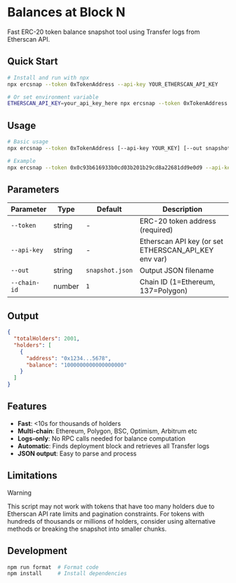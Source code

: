 # Balances at Block N

Fast ERC-20 token balance snapshot tool using Transfer logs from Etherscan API.

## Quick Start

```bash
# Install and run with npx
npx ercsnap --token 0xTokenAddress --api-key YOUR_ETHERSCAN_API_KEY

# Or set environment variable
ETHERSCAN_API_KEY=your_api_key_here npx ercsnap --token 0xTokenAddress
```

## Usage

```bash
# Basic usage
npx ercsnap --token 0xTokenAddress [--api-key YOUR_KEY] [--out snapshot.json] [--chain-id 1]

# Example
npx ercsnap --token 0x0c93b616933b0cd03b201b29cd8a22681dd9e0d9 --api-key YOUR_KEY
```

## Parameters

| Parameter    | Type   | Default         | Description                                          |
| ------------ | ------ | --------------- | ---------------------------------------------------- |
| `--token`    | string | -               | ERC-20 token address (required)                      |
| `--api-key`  | string | -               | Etherscan API key (or set ETHERSCAN_API_KEY env var) |
| `--out`      | string | `snapshot.json` | Output JSON filename                                 |
| `--chain-id` | number | `1`             | Chain ID (1=Ethereum, 137=Polygon)                   |

## Output

```json
{
  "totalHolders": 2001,
  "holders": [
    {
      "address": "0x1234...5678",
      "balance": "1000000000000000000"
    }
  ]
}
```

## Features

- **Fast**: <10s for thousands of holders
- **Multi-chain**: Ethereum, Polygon, BSC, Optimism, Arbitrum etc
- **Logs-only**: No RPC calls needed for balance computation
- **Automatic**: Finds deployment block and retrieves all Transfer logs
- **JSON output**: Easy to parse and process

## Limitations

> [!WARNING]
> This script may not work with tokens that have too many holders due to Etherscan API rate limits and pagination constraints. For tokens with hundreds of thousands or millions of holders, consider using alternative methods or breaking the snapshot into smaller chunks.

## Development

```bash
npm run format  # Format code
npm install     # Install dependencies
```
